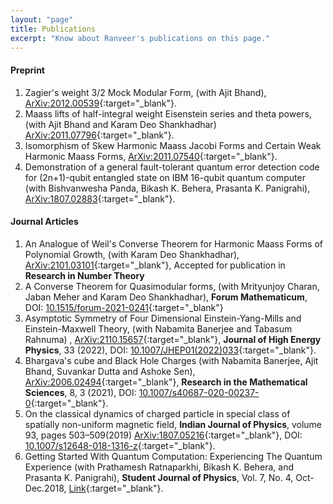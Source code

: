 ```yaml
---
layout: "page"
title: Publications
excerpt: "Know about Ranveer's publications on this page."
---
```


#### Preprint
1. Zagier's weight 3/2 Mock Modular Form, (with Ajit Bhand), [ArXiv:2012.00539](https://arxiv.org/abs/2012.00539){:target="_blank"}.
4. Maass lifts of half-integral weight Eisenstein series and theta powers, (with Ajit Bhand and Karam Deo Shankhadhar) [ArXiv:2011.07796](https://arxiv.org/abs/2011.07796){:target="_blank"}.
5. Isomorphism of Skew Harmonic Maass Jacobi Forms and Certain Weak Harmonic Maass Forms, [ArXiv:2011.07540](https://arxiv.org/abs/2011.07540){:target="_blank"}.   
6. Demonstration of a general fault-tolerant quantum error detection code for (2n+1)-qubit entangled state on IBM 16-qubit quantum computer (with Bishvanwesha Panda, Bikash K. Behera, Prasanta K. Panigrahi), [ArXiv:1807.02883](https://arxiv.org/abs/1807.02883){:target="_blank"}. 
 
#### Journal Articles 
1. An Analogue of Weil's Converse Theorem for Harmonic Maass Forms of Polynomial Growth, (with Karam Deo Shankhadhar), [ArXiv:2101.03101](https://arxiv.org/abs/2101.03101){:target="_blank"}, Accepted for publication in **Research in Number Theory**
1. A Converse Theorem for Quasimodular forms, (with Mrityunjoy Charan, Jaban Meher and Karam Deo Shankhadhar), **Forum Mathematicum**, DOI: [10.1515/forum-2021-0241](https://doi.org/10.1515/forum-2021-0241){:target="_blank"}
1. Asymptotic Symmetry of Four Dimensional Einstein-Yang-Mills and Einstein-Maxwell Theory, (with Nabamita Banerjee and Tabasum Rahnuma) , [ArXiv:2110.15657](https://arxiv.org/abs/2110.15657){:target="_blank"}, **Journal of High Energy Physics**, 33 (2022), DOI: [10.1007/JHEP01(2022)033](https://doi.org/10.1007/JHEP01(2022)033){:target="_blank"}.
7. Bhargava's cube and Black Hole Charges (with Nabamita Banerjee, Ajit Bhand, Suvankar Dutta and Ashoke Sen), [ArXiv:2006.02494](https://arxiv.org/abs/2006.02494){:target="_blank"}, **Research in the Mathematical Sciences**, 8, 3 (2021), DOI: [10.1007/s40687-020-00237-0](https://link.springer.com/article/10.1007/s40687-020-00237-0){:target="_blank"}.   
8. On the classical dynamics of charged particle in special class of spatially non-uniform magnetic field, **Indian Journal of Physics**, volume 93, pages 503–509(2019) [ArXiv:1807.05216](https://arxiv.org/abs/1807.05216){:target="_blank"}, DOI: [10.1007/s12648-018-1316-z](https://link.springer.com/article/10.1007/s12648-018-1316-z){:target="_blank"}.  
9. Getting Started With Quantum Computation: Experiencing The Quantum Experience (with Prathamesh Ratnaparkhi, Bikash K. Behera, and Prasanta K. Panigrahi), **Student Journal of Physics**, Vol. 7, No. 4, Oct-Dec.2018, [Link](https://www.iopb.res.in/~sjp/74final/3.pdf){:target="_blank"}.

  
